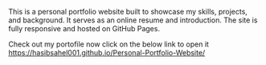 This is a personal portfolio website built to showcase my skills, projects, and background. It serves as an online resume and introduction. The site is fully responsive and hosted on GitHub Pages.

Check out my portofile now
click on the below link to open it
https://hasibsahel001.github.io/Personal-Portfolio-Website/
